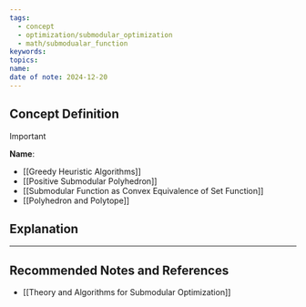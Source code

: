 ```yaml
---
tags:
  - concept
  - optimization/submodular_optimization
  - math/submodualar_function
keywords: 
topics: 
name: 
date of note: 2024-12-20
---
```


## Concept Definition

>[!important]
>**Name**: 



- [[Greedy Heuristic Algorithms]]
- [[Positive Submodular Polyhedron]]
- [[Submodular Function as Convex Equivalence of Set Function]]
- [[Polyhedron and Polytope]]



## Explanation





-----------
##  Recommended Notes and References



- [[Theory and Algorithms for Submodular Optimization]]
